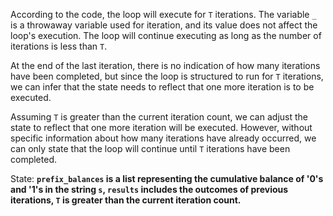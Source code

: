 According to the code, the loop will execute for `T` iterations. The variable `_` is a throwaway variable used for iteration, and its value does not affect the loop's execution. The loop will continue executing as long as the number of iterations is less than `T`. 

At the end of the last iteration, there is no indication of how many iterations have been completed, but since the loop is structured to run for `T` iterations, we can infer that the state needs to reflect that one more iteration is to be executed.

Assuming `T` is greater than the current iteration count, we can adjust the state to reflect that one more iteration will be executed. However, without specific information about how many iterations have already occurred, we can only state that the loop will continue until `T` iterations have been completed.

State: **`prefix_balances` is a list representing the cumulative balance of '0's and '1's in the string `s`, `results` includes the outcomes of previous iterations, `T` is greater than the current iteration count.**